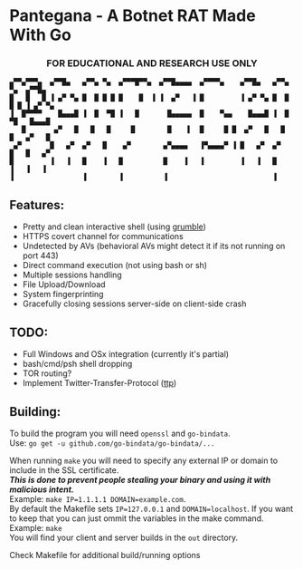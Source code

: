 # Pantegana - A Botnet RAT Made With Go
### <center>FOR EDUCATIONAL AND RESEARCH USE ONLY</center>  

    ▄▀▀▄▀▀▀▄  ▄▀▀█▄   ▄▀▀▄ ▀▄  ▄▀▀▀█▀▀▄  ▄▀▀█▄▄▄▄  ▄▀▀▀▀▄    ▄▀▀█▄   ▄▀▀▄ ▀▄  ▄▀▀█▄
    █   █   █ ▐ ▄▀ ▀▄ █  █ █ █ █    █  ▐ ▐  ▄▀   ▐ █         ▐ ▄▀ ▀▄ █  █ █ █ ▐ ▄▀ ▀▄
    ▐  █▀▀▀▀    █▄▄▄█ ▐  █  ▀█ ▐   █       █▄▄▄▄▄  █    ▀▄▄    █▄▄▄█ ▐  █  ▀█   █▄▄▄█
       █       ▄▀   █   █   █     █        █    ▌  █     █ █  ▄▀   █   █   █   ▄▀   █
     ▄▀       █   ▄▀  ▄▀   █    ▄▀        ▄▀▄▄▄▄   ▐▀▄▄▄▄▀ ▐ █   ▄▀  ▄▀   █   █   ▄▀
    █         ▐   ▐   █    ▐   █          █    ▐   ▐         ▐   ▐   █    ▐   ▐   ▐ 
    ▐                 ▐        ▐          ▐                          ▐

## Features:
 - Pretty and clean interactive shell (using <a href="https://github.com/desertbit/grumble" target="_blank">grumble</a>)
 - HTTPS covert channel for communications
 - Undetected by AVs (behavioral AVs might detect it if its not running on port 443)
 - Direct command execution (not using bash or sh)
 - Multiple sessions handling
 - File Upload/Download
 - System fingerprinting
 - Gracefully closing sessions server-side on client-side crash

## TODO:
 - Full Windows and OSx integration (currently it's partial)
 - bash/cmd/psh shell dropping
 - TOR routing?
 - Implement Twitter-Transfer-Protocol (<a href="https://github.com/elleven11/twitter-transfer-protocol" target="_blank">ttp</a>)

## Building:
To build the program you will need `openssl` and `go-bindata`.  
Use: `go get -u github.com/go-bindata/go-bindata/...`  

When running `make` you will need to specify any external IP or domain to include in the SSL certificate.  
***This is done to prevent people stealing your binary and using it with malicious intent.***  
Example: `make IP=1.1.1.1 DOMAIN=example.com`.  
By default the Makefile sets `IP=127.0.0.1` and `DOMAIN=localhost`. If you want to keep that you can just ommit the variables in the make command.  
Example: `make`    
You will find your client and server builds in the `out` directory.  

Check Makefile for additional build/running options  
